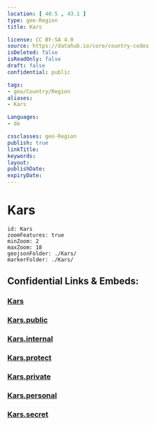 ```yaml
---
location: [ 40.5 , 43.1 ] 
type: geo-Region
title: Kars

license: CC BY-SA 4.0
source: https://datahub.io/core/country-codes
isDeleted: false
isReadOnly: false
draft: false
confidential: public

tags:
- geo/Country/Region
aliases:
- Kars

Languages:
- de

cssclasses: geo-Region
publish: true
linkTitle: 
keywords: 
layout: 
publishDate: 
expiryDate: 
---
```


# Kars

```leaflet
id: Kars
zoomFeatures: true 
minZoom: 2 
maxZoom: 18
geojsonFolder: ./Kars/
markerFolder: ./Kars/
```


## Confidential Links & Embeds: 

### [Kars](/_Standards/Earth/Continent/Europe/Europe~East/Turkey/Provinces~Turkey/Kars.md) 

### [Kars.public](/_public/Earth/Continent/Europe/Europe~East/Turkey/Provinces~Turkey/Kars.public.md) 

### [Kars.internal](/_internal/Earth/Continent/Europe/Europe~East/Turkey/Provinces~Turkey/Kars.internal.md) 

### [Kars.protect](/_protect/Earth/Continent/Europe/Europe~East/Turkey/Provinces~Turkey/Kars.protect.md) 

### [Kars.private](/_private/Earth/Continent/Europe/Europe~East/Turkey/Provinces~Turkey/Kars.private.md) 

### [Kars.personal](/_personal/Earth/Continent/Europe/Europe~East/Turkey/Provinces~Turkey/Kars.personal.md) 

### [Kars.secret](/_secret/Earth/Continent/Europe/Europe~East/Turkey/Provinces~Turkey/Kars.secret.md)

